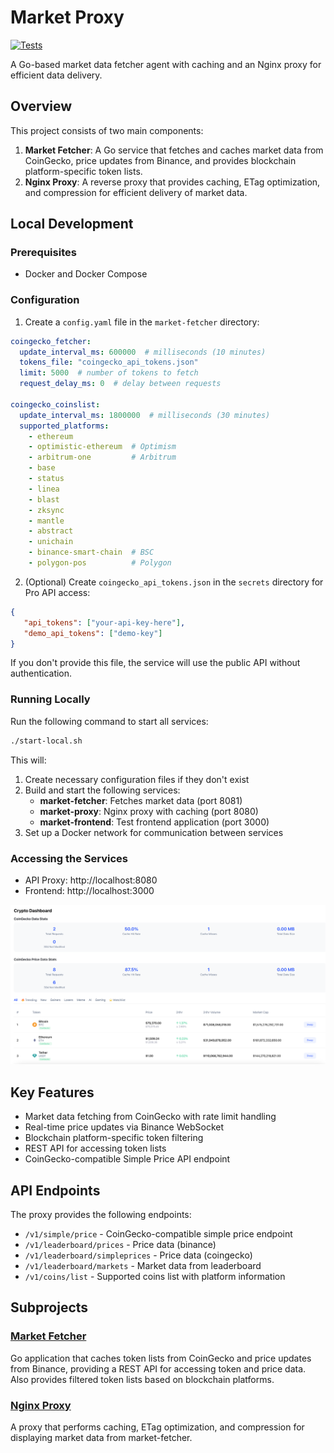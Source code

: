 # Market Proxy

[![Tests](https://github.com/status-im/market-proxy/actions/workflows/test.yml/badge.svg)](https://github.com/status-im/market-proxy/actions/workflows/test.yml)

A Go-based market data fetcher agent with caching and an Nginx proxy for efficient data delivery.

## Overview

This project consists of two main components:

1. **Market Fetcher**: A Go service that fetches and caches market data from CoinGecko, price updates from Binance, and provides blockchain platform-specific token lists.
2. **Nginx Proxy**: A reverse proxy that provides caching, ETag optimization, and compression for efficient delivery of market data.

## Local Development

### Prerequisites

- Docker and Docker Compose


### Configuration

1. Create a `config.yaml` file in the `market-fetcher` directory:
```yaml
coingecko_fetcher:
  update_interval_ms: 600000  # milliseconds (10 minutes)
  tokens_file: "coingecko_api_tokens.json"
  limit: 5000  # number of tokens to fetch
  request_delay_ms: 0  # delay between requests

coingecko_coinslist:
  update_interval_ms: 1800000  # milliseconds (30 minutes)
  supported_platforms:
    - ethereum
    - optimistic-ethereum  # Optimism
    - arbitrum-one         # Arbitrum
    - base
    - status
    - linea
    - blast
    - zksync
    - mantle
    - abstract
    - unichain
    - binance-smart-chain  # BSC
    - polygon-pos          # Polygon
```

2. (Optional) Create `coingecko_api_tokens.json` in the `secrets` directory for Pro API access:
```json
{
   "api_tokens": ["your-api-key-here"], 
   "demo_api_tokens": ["demo-key"]
}
```

If you don't provide this file, the service will use the public API without authentication.

### Running Locally

Run the following command to start all services:

```bash
./start-local.sh
```

This will:
1. Create necessary configuration files if they don't exist
2. Build and start the following services:
   - **market-fetcher**: Fetches market data (port 8081)
   - **market-proxy**: Nginx proxy with caching (port 8080)
   - **market-frontend**: Test frontend application (port 3000)
3. Set up a Docker network for communication between services

### Accessing the Services

- API Proxy: http://localhost:8080
- Frontend: http://localhost:3000

![img.png](test-api.png)

## Key Features

- Market data fetching from CoinGecko with rate limit handling
- Real-time price updates via Binance WebSocket
- Blockchain platform-specific token filtering
- REST API for accessing token lists
- CoinGecko-compatible Simple Price API endpoint

## API Endpoints

The proxy provides the following endpoints:

- `/v1/simple/price` - CoinGecko-compatible simple price endpoint
- `/v1/leaderboard/prices` - Price data (binance)
- `/v1/leaderboard/simpleprices` - Price data (coingecko)
- `/v1/leaderboard/markets` - Market data from leaderboard  
- `/v1/coins/list` - Supported coins list with platform information


## Subprojects

### [Market Fetcher](./market-fetcher/README.md)

Go application that caches token lists from CoinGecko and price updates from Binance, providing a REST API for accessing token and price data. Also provides filtered token lists based on blockchain platforms.

### [Nginx Proxy](./nginx-proxy/README.md)

A proxy that performs caching, ETag optimization, and compression for displaying market data from market-fetcher.
